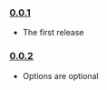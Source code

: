 ### [0.0.1](https://github.com/manlito/ransac/releases/tag/v0.0.1)

- The first release

### [0.0.2](https://github.com/manlito/ransac/releases/tag/v0.0.2)

- Options are optional
